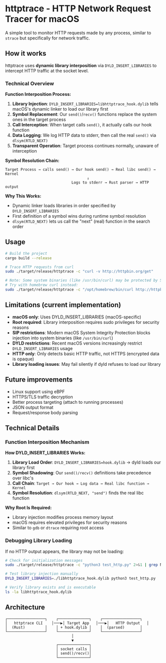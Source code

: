 # httptrace - HTTP Network Request Tracer for macOS

A simple tool to monitor HTTP requests made by any process, similar to `strace` but specifically for network traffic.

## How it works

httptrace uses **dynamic library interposition** via `DYLD_INSERT_LIBRARIES` to intercept HTTP traffic at the socket level.

### Technical Overview

**Function Interposition Process:**

1. **Library Injection**: `DYLD_INSERT_LIBRARIES=libhttptrace_hook.dylib` tells macOS's dynamic linker to load our library first
2. **Symbol Replacement**: Our `send()`/`recv()` functions replace the system ones in the target process
3. **Call Interception**: When target calls `send()`, it actually calls our hook function
4. **Data Logging**: We log HTTP data to stderr, then call the real `send()` via `dlsym(RTLD_NEXT)`
5. **Transparent Operation**: Target process continues normally, unaware of interception

**Symbol Resolution Chain:**
```
Target Process → calls send() → Our hook send() → Real libc send() → Kernel
                                     ↓
                              Logs to stderr → Rust parser → HTTP output
```

**Why This Works:**
- Dynamic linker loads libraries in order specified by `DYLD_INSERT_LIBRARIES`
- First definition of a symbol wins during runtime symbol resolution
- `dlsym(RTLD_NEXT)` lets us call the "next" (real) function in the search order

## Usage

```bash
# Build the project
cargo build --release

# Trace HTTP requests from curl
sudo ./target/release/httptrace -c "curl -v http://httpbin.org/get"

# Note: Some system binaries (like /usr/bin/curl) may be protected by SIP
# Try with homebrew curl instead:
sudo ./target/release/httptrace -c "/opt/homebrew/bin/curl http://httpbin.org/get"
```

## Limitations (current implementation)

- **macOS only**: Uses DYLD_INSERT_LIBRARIES (macOS-specific)
- **Root required**: Library interposition requires sudo privileges for security reasons
- **SIP restrictions**: Modern macOS System Integrity Protection blocks injection into system binaries (like `/usr/bin/curl`)
- **DYLD restrictions**: Recent macOS versions increasingly restrict `DYLD_INSERT_LIBRARIES` usage
- **HTTP only**: Only detects basic HTTP traffic, not HTTPS (encrypted data is opaque)
- **Library loading issues**: May fail silently if dyld refuses to load our library

## Future improvements

- Linux support using eBPF
- HTTPS/TLS traffic decryption
- Better process targeting (attach to running processes)
- JSON output format
- Request/response body parsing

## Technical Details

### Function Interposition Mechanism

**How DYLD_INSERT_LIBRARIES Works:**

1. **Library Load Order**: `DYLD_INSERT_LIBRARIES=hook.dylib` → dyld loads our library first
2. **Symbol Shadowing**: Our `send()/recv()` definitions take precedence over libc's
3. **Call Chain**: `Target → Our hook → Log data → Real libc function → Kernel`
4. **Symbol Resolution**: `dlsym(RTLD_NEXT, "send")` finds the real libc function

**Why Root Is Required:**
- Library injection modifies process memory layout
- macOS requires elevated privileges for security reasons
- Similar to `gdb` or `dtrace` requiring root access

### Debugging Library Loading

If no HTTP output appears, the library may not be loading:

```bash
# Check for initialization messages
sudo ./target/release/httptrace -c "python3 test_http.py" 2>&1 | grep NTRACE:INIT

# Test library injection manually
DYLD_INSERT_LIBRARIES=./libhttptrace_hook.dylib python3 test_http.py

# Verify library exists and is executable
ls -la libhttptrace_hook.dylib
```

## Architecture

```
┌─────────────────┐    ┌──────────────┐    ┌─────────────────┐
│   httptrace CLI    │───▶│ Target App   │───▶│   HTTP Output   │
│  (Rust)         │    │ + hook.dylib │    │  (parsed)       │
└─────────────────┘    └──────────────┘    └─────────────────┘
                              │
                              ▼
                       ┌──────────────┐
                       │ socket calls │
                       │ send()/recv()│
                       └──────────────┘
```
